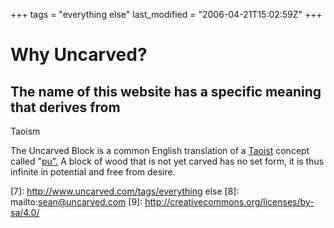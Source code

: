 +++
tags = "everything else"
last_modified = "2006-04-21T15:02:59Z"
+++
# Why Uncarved?

## The name of this website has a specific meaning that derives from
Taoism

The Uncarved Block is a common English translation of a [Taoist][5]
concept called "[pu".][6] A block of wood that is not yet carved has no
set form, it is thus infinite in potential and free from desire.

[1]: http://www.uncarved.com/articles/why_uncarved
[2]: http://www.uncarved.com/
[3]: http://www.uncarved.com/articles/contact
[4]: http://www.uncarved.com/login/
[5]: http://en.wikipedia.org/wiki/Taoism
[6]: http://plato.stanford.edu/entries/taoism/#pu
[7]: http://www.uncarved.com/tags/everything else
[8]: mailto:sean@uncarved.com
[9]: http://creativecommons.org/licenses/by-sa/4.0/
